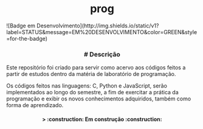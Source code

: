 <h1 align="center">prog</h1>
![Badge em Desenvolvimento](http://img.shields.io/static/v1?label=STATUS&message=EM%20DESENVOLVIMENTO&color=GREEN&style=for-the-badge)

<h3 align="center"># Descrição</h3>
Este repositório foi criado para servir como acervo aos códigos feitos a partir de estudos dentro da matéria de laboratório de programação.

Os códigos feitos nas linguagens: C, Python e JavaScript, serão implementados ao longo do semestre, a fim de exercitar a prática da programação e exibir os novos conhecimentos adquiridos, também como forma de aprendizado. 



<h4 align="center"> 
> :construction: Em construção :construction:
</h4>

